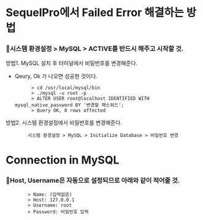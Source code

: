 # SequelPro에서 Failed Error 해결하는 방법
### 📍시스템 환경설정 > MySQL > ACTIVE를 반드시 해주고 시작할 것.

방법1. MySQL 설치 후 터미널에서 비밀번호를 변경해준다.
* Qeury, Ok 가 나오면 성공한 것이다.

            > cd /usr/local/mysql/bin
            > ./mysql -u root -p
            > ALTER USER root@localhost IDENTIFIED WITH mysql_native_password BY '변경할 패스워드';
            > Query OK, 0 rows affected

방법2. 시스템 환경설정에서 비밀번호를 변경해준다.

            시스템 환경설정 > MySQL > Initialize Database > 비밀번호 변경


# Connection in MySQL
### 📍Host, Username은 자동으로 설정되므로 아래와 같이 적어줄 것.
            > Name: (입력없음)
            > Host: 127.0.0.1
            > Username: root
            > Password: 비밀번호 입력
            